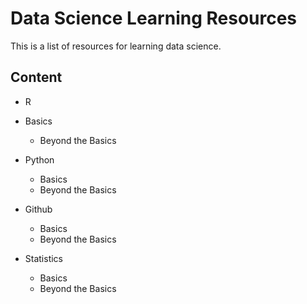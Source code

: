 # Data Science Learning Resources
This is a list of resources for learning data science.

## Content
* R
* Basics
  * Beyond the Basics
  
* Python
  * Basics
  * Beyond the Basics
  
* Github
  * Basics
  * Beyond the Basics  
  
* Statistics
  * Basics
  * Beyond the Basics
